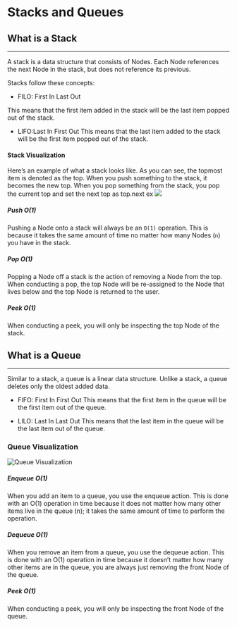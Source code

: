 
# Stacks and Queues

## What is a Stack
---
A stack is a data structure that consists of Nodes. Each Node references the next Node in the stack, but does not reference its previous.

Stacks follow these concepts:

- FILO: First In Last Out

This means that the first item added in the stack will be the last item popped out of the stack.

- LIFO:Last In First Out
This means that the last item added to the stack will be the first item popped out of the stack.

#### Stack Visualization
Here’s an example of what a stack looks like. As you can see, the topmost item is denoted as the top. When you push something to the stack, it becomes the new top. When you pop something from the stack, you pop the current top and set the next top as top.next ex
![](https://codefellows.github.io/common_curriculum/data_structures_and_algorithms/Code_401/class-10/resources/images/stack1.PNG)

##### Push O(1)
Pushing a Node onto a stack will always be an ```O(1)``` operation. This is because it takes the same amount of time no matter how many Nodes (```n```) you have in the stack.

##### Pop O(1)
Popping a Node off a stack is the action of removing a Node from the top. When conducting a pop, the top Node will be re-assigned to the Node that lives below and the top Node is returned to the user.

##### Peek O(1)
When conducting a peek, you will only be inspecting the top Node of the stack.

## What is a Queue
---
Similar to a stack, a queue is a linear data structure. Unlike a stack, a queue deletes only the oldest added data.

- FIFO: First In First Out
This means that the first item in the queue will be the first item out of the queue.

- LILO: Last In Last Out
This means that the last item in the queue will be the last item out of the queue.

### Queue Visualization
![Queue Visualization](https://codefellows.github.io/common_curriculum/data_structures_and_algorithms/Code_401/class-10/resources/images/Queue.PNG)


##### Enqueue O(1)
When you add an item to a queue, you use the enqueue action. This is done with an O(1) operation in time because it does not matter how many other items live in the queue (n); it takes the same amount of time to perform the operation.

##### Dequeue O(1)
When you remove an item from a queue, you use the dequeue action. This is done with an O(1) operation in time because it doesn’t matter how many other items are in the queue, you are always just removing the front Node of the queue.

##### Peek O(1)
When conducting a peek, you will only be inspecting the front Node of the queue.